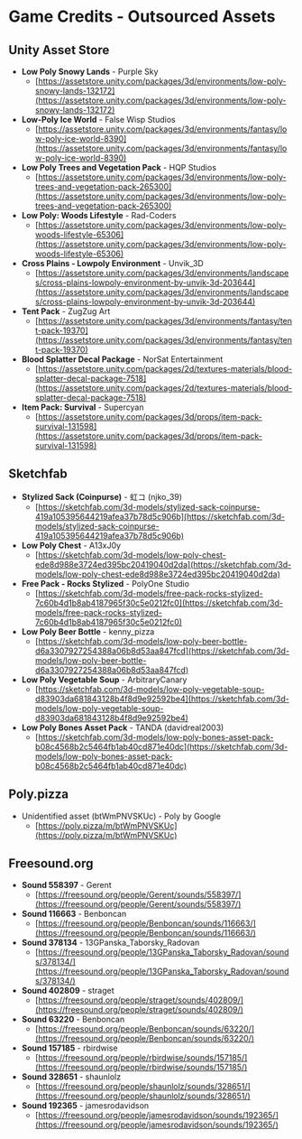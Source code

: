 # Game Credits - Outsourced Assets

## Unity Asset Store
- **Low Poly Snowy Lands** - Purple Sky
  - [https://assetstore.unity.com/packages/3d/environments/low-poly-snowy-lands-132172](https://assetstore.unity.com/packages/3d/environments/low-poly-snowy-lands-132172)
- **Low-Poly Ice World** - False Wisp Studios
  - [https://assetstore.unity.com/packages/3d/environments/fantasy/low-poly-ice-world-8390](https://assetstore.unity.com/packages/3d/environments/fantasy/low-poly-ice-world-8390)
- **Low Poly Trees and Vegetation Pack** - HQP Studios
  - [https://assetstore.unity.com/packages/3d/environments/low-poly-trees-and-vegetation-pack-265300](https://assetstore.unity.com/packages/3d/environments/low-poly-trees-and-vegetation-pack-265300)
- **Low Poly: Woods Lifestyle** - Rad-Coders
  - [https://assetstore.unity.com/packages/3d/environments/low-poly-woods-lifestyle-65306](https://assetstore.unity.com/packages/3d/environments/low-poly-woods-lifestyle-65306)
- **Cross Plains - Lowpoly Environment** - Unvik_3D
  - [https://assetstore.unity.com/packages/3d/environments/landscapes/cross-plains-lowpoly-environment-by-unvik-3d-203644](https://assetstore.unity.com/packages/3d/environments/landscapes/cross-plains-lowpoly-environment-by-unvik-3d-203644)
- **Tent Pack** - ZugZug Art
  - [https://assetstore.unity.com/packages/3d/environments/fantasy/tent-pack-19370](https://assetstore.unity.com/packages/3d/environments/fantasy/tent-pack-19370)
- **Blood Splatter Decal Package** - NorSat Entertainment
  - [https://assetstore.unity.com/packages/2d/textures-materials/blood-splatter-decal-package-7518](https://assetstore.unity.com/packages/2d/textures-materials/blood-splatter-decal-package-7518)
- **Item Pack: Survival** - Supercyan
  - [https://assetstore.unity.com/packages/3d/props/item-pack-survival-131598](https://assetstore.unity.com/packages/3d/props/item-pack-survival-131598)

## Sketchfab
- **Stylized Sack (Coinpurse)** - 虹コ (njko_39)
  - [https://sketchfab.com/3d-models/stylized-sack-coinpurse-419a105395644219afea37b78d5c906b](https://sketchfab.com/3d-models/stylized-sack-coinpurse-419a105395644219afea37b78d5c906b)
- **Low Poly Chest** - A13xJ0y
  - [https://sketchfab.com/3d-models/low-poly-chest-ede8d988e3724ed395bc20419040d2da](https://sketchfab.com/3d-models/low-poly-chest-ede8d988e3724ed395bc20419040d2da)
- **Free Pack - Rocks Stylized** - PolyOne Studio
  - [https://sketchfab.com/3d-models/free-pack-rocks-stylized-7c60b4d1b8ab4187965f30c5e0212fc0](https://sketchfab.com/3d-models/free-pack-rocks-stylized-7c60b4d1b8ab4187965f30c5e0212fc0)
- **Low Poly Beer Bottle** - kenny_pizza
  - [https://sketchfab.com/3d-models/low-poly-beer-bottle-d6a3307927254388a06b8d53aa847fcd](https://sketchfab.com/3d-models/low-poly-beer-bottle-d6a3307927254388a06b8d53aa847fcd)
- **Low Poly Vegetable Soup** - ArbitraryCanary
  - [https://sketchfab.com/3d-models/low-poly-vegetable-soup-d83903da681843128b4f8d9e92592be4](https://sketchfab.com/3d-models/low-poly-vegetable-soup-d83903da681843128b4f8d9e92592be4)
- **Low Poly Bones Asset Pack** - TANDA (davidreal2003)
  - [https://sketchfab.com/3d-models/low-poly-bones-asset-pack-b08c4568b2c5464fb1ab40cd871e40dc](https://sketchfab.com/3d-models/low-poly-bones-asset-pack-b08c4568b2c5464fb1ab40cd871e40dc)

## Poly.pizza
- Unidentified asset (btWmPNVSKUc) - Poly by Google
  - [https://poly.pizza/m/btWmPNVSKUc](https://poly.pizza/m/btWmPNVSKUc)

## Freesound.org
- **Sound 558397** - Gerent
  - [https://freesound.org/people/Gerent/sounds/558397/](https://freesound.org/people/Gerent/sounds/558397/)
- **Sound 116663** - Benboncan
  - [https://freesound.org/people/Benboncan/sounds/116663/](https://freesound.org/people/Benboncan/sounds/116663/)
- **Sound 378134** - 13GPanska_Taborsky_Radovan
  - [https://freesound.org/people/13GPanska_Taborsky_Radovan/sounds/378134/](https://freesound.org/people/13GPanska_Taborsky_Radovan/sounds/378134/)
- **Sound 402809** - straget
  - [https://freesound.org/people/straget/sounds/402809/](https://freesound.org/people/straget/sounds/402809/)
- **Sound 63220** - Benboncan
  - [https://freesound.org/people/Benboncan/sounds/63220/](https://freesound.org/people/Benboncan/sounds/63220/)
- **Sound 157185** - rbirdwise
  - [https://freesound.org/people/rbirdwise/sounds/157185/](https://freesound.org/people/rbirdwise/sounds/157185/)
- **Sound 328651** - shaunlolz
  - [https://freesound.org/people/shaunlolz/sounds/328651/](https://freesound.org/people/shaunlolz/sounds/328651/)
- **Sound 192365** - jamesrodavidson
  - [https://freesound.org/people/jamesrodavidson/sounds/192365/](https://freesound.org/people/jamesrodavidson/sounds/192365/)
